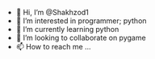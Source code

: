 - 👋 Hi, I’m @Shakhzod1
- 👀 I’m interested in programmer; python
- 🌱 I’m currently learning python
- 💞️ I’m looking to collaborate on pygame
- 📫 How to reach me ...

<!---
Shakhzod1/Shakhzod1 is a ✨ special ✨ repository because its `README.md` (this file) appears on your GitHub profile.
You can click the Preview link to take a look at your changes.
--->
